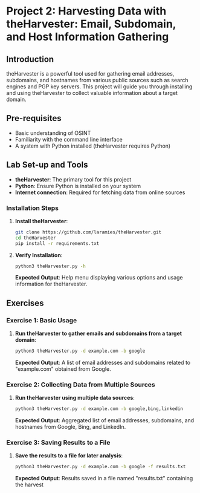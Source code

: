 # Project 2: Harvesting Data with theHarvester: Email, Subdomain, and Host Information Gathering

## Introduction

theHarvester is a powerful tool used for gathering email addresses, subdomains, and hostnames from various public sources such as search engines and PGP key servers. This project will guide you through installing and using theHarvester to collect valuable information about a target domain.

## Pre-requisites

- Basic understanding of OSINT
- Familiarity with the command line interface
- A system with Python installed (theHarvester requires Python)

## Lab Set-up and Tools

- **theHarvester**: The primary tool for this project
- **Python**: Ensure Python is installed on your system
- **Internet connection**: Required for fetching data from online sources

### Installation Steps

1. **Install theHarvester**:
    ```bash
    git clone https://github.com/laramies/theHarvester.git
    cd theHarvester
    pip install -r requirements.txt
    ```

2. **Verify Installation**:
    ```bash
    python3 theHarvester.py -h
    ```
    **Expected Output**: Help menu displaying various options and usage information for theHarvester.

## Exercises

### Exercise 1: Basic Usage

1. **Run theHarvester to gather emails and subdomains from a target domain**:
    ```bash
    python3 theHarvester.py -d example.com -b google
    ```
    **Expected Output**: A list of email addresses and subdomains related to "example.com" obtained from Google.

### Exercise 2: Collecting Data from Multiple Sources

1. **Run theHarvester using multiple data sources**:
    ```bash
    python3 theHarvester.py -d example.com -b google,bing,linkedin
    ```
    **Expected Output**: Aggregated list of email addresses, subdomains, and hostnames from Google, Bing, and LinkedIn.

### Exercise 3: Saving Results to a File

1. **Save the results to a file for later analysis**:
    ```bash
    python3 theHarvester.py -d example.com -b google -f results.txt
    ```
    **Expected Output**: Results saved in a file named "results.txt" containing the harvest
